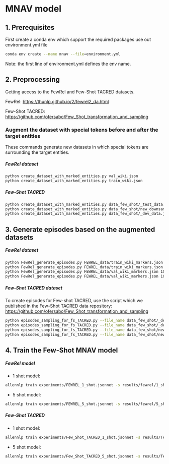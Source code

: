 # MNAV model

## 1. Prerequisites 
First create a conda env which support the required packages
use out environment.yml file
```bash
conda env create --name mnav --file=environment.yml 
```
Note: the first line of environment.yml defines the env name.

## 2. Preprocessing 

Getting access to the FewRel and Few-Shot TACRED datasets.

FewRel: https://thunlp.github.io/2/fewrel2_da.html

Few-Shot TACRED: https://github.com/ofersabo/Few_Shot_transformation_and_sampling


### Augment the dataset with special tokens before and after the target entities
These commands generate new datasets in which special tokens are surrounding the target entities. 
 ##### FewRel dataset
``` bash 
python create_dataset_with_marked_entities.py val_wiki.json
python create_dataset_with_marked_entities.py train_wiki.json
```
 ##### Few-Shot TACRED
 ```bash 
python create_dataset_with_marked_entities.py data_few_shot/_test_data.json
python create_dataset_with_marked_entities.py data_few_shot/new_downsampled_train_data.json
python create_dataset_with_marked_entities.py data_few_shot/_dev_data.json
```


## 3. Generate episodes based on the augmented datasets

##### FewRel dataset
```bash 
python FewRel_generate_episodes.py FEWREL_data/train_wiki_markers.json 100000 10 1 50 5 456 FEWREL_data/episodes/train_10w_1s_5q_100K_50_NOTA_rate_seed_456.json 
python FewRel_generate_episodes.py FEWREL_data/train_wiki_markers.json 100000 5 5 50 5 456 FEWREL_data/episodes/train_5w_5s_5q_100K_50_NOTA_rate_seed_456.json
python FewRel_generate_episodes.py FEWREL_data/val_wiki_markers.json 10000 5 1 50 5 456 ./FEWREL_data/episodes/DEV_5w_1s_5q_10K_50_NOTA_rate_seed_456.json
python FewRel_generate_episodes.py FEWREL_data/val_wiki_markers.json 10000 5 5 50 5 456 ./FEWREL_data/episodes/DEV_5w_5s_5q_10K_50_NOTA_rate_seed_456.json
```

##### Few-Shot TACRED dataset

To create episodes for Few-shot TACRED, use the script which we published in the Few-Shot TACRED data repository:
https://github.com/ofersabo/Few_Shot_transformation_and_sampling
``` bash 
python episodes_sampling_for_fs_TACRED.py --file_name data_few_shot/_dev_data_markers.json --episodes_size 10000 --N 5 --K 1 --number_of_queries 3 --seed 123 --output_file_name TACRED_episodes/dev_5w_1s_3q_10K_seed_123.json
python episodes_sampling_for_fs_TACRED.py --file_name data_few_shot/_dev_data_markers.json --episodes_size 10000 --N 5 --K 5 --number_of_queries 3 --seed 123 --output_file_name TACRED_episodes/dev_5w_5s_3q_10K_seed_123.json 
python episodes_sampling_for_fs_TACRED.py --file_name data_few_shot/new_downsampled_train_data_markers.json --episodes_size 50000 --N 5 --K 1 --number_of_queries 3 --seed 123 --output_file_name TACRED_episodes/train_5w_1s_3q_50K_seed_123.json 
python episodes_sampling_for_fs_TACRED.py --file_name data_few_shot/new_downsampled_train_data_markers.json --episodes_size 50000 --N 5 --K 5 --number_of_queries 1 --seed 123 --output_file_name TACRED_episodes/train_5w_5s_1q_50K_seed_123.json
```

## 4. Train the Few-Shot MNAV model

 ##### FewRel model
* 1 shot model: 
```bash 
allennlp train experiments/FEWREL_1_shot.jsonnet -s results/fewrel/1_shot/ --include-package my_library
```
* 5 shot model: 
``` bash 
allennlp train experiments/FEWREL_5_shot.jsonnet -s results/fewrel/5_shot/ --include-package my_library
```
 
 ##### Few-Shot TACRED
 * 1 shot model: 
```bash 
allennlp train experiments/Few_Shot_TACRED_1_shot.jsonnet -s results/TACRED/1_shot/MNAV/ --include-package my_library
```
* 5 shot model:
```bash 
allennlp train experiments/Few_Shot_TACRED_5_shot.jsonnet -s results/TACRED/5_shot/MNAV/ --include-package my_library 
```


